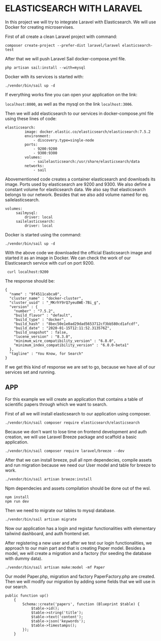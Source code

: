 # ELASTICSEARCH WITH LARAVEL

In this project we will try to integrate Laravel with Elasticsearch. We will use Docker for creating microservises.

First of all create a clean Laravel project with command:

```composer create-project --prefer-dist laravel/laravel elasticsearch-test```

After that we will push Laravel Sail docker-compose.yml file.

```php artisan sail:install --with=mysql```

Docker with its services is started with:

```./vendor/bin/sail up -d```

If everything works fine you can open your application on the link:

```localhost:8000```, as well as the mysql on the link ```localhost:3006```.

Then we will add elasticsearch to our services in docker-compose.yml file using these lines of code:

```
elasticsearch:
         image: docker.elastic.co/elasticsearch/elasticsearch:7.5.2
         environment:
             - discovery.type=single-node
         ports:
             - 9200:9200
             - 9300:9300
         volumes:
             - sailelasticsearch:/usr/share/elasticsearch/data
         networks:
             - sail 
```

Abovementioned code creates a container elasticsearch and downloads its image. Ports used by elasticsearch are 9200 and 9300. We also define a constant volume for elasticsearch data. We also say that elasticsearch belongs to our network. Besides that we also add volume named for eq. sailelasticsearch.

```
volumes:
     sailmysql:
         driver: local
     sailelasticsearch:
         driver: local 
```

Docker is started using the command:

```
./vendor/bin/sail up -d
```

With the above code we downloaded the official Elasticsearch image and started it as an image in Docker. We can check the work of our Elasticsearch service with curl on port 9200.

```
 curl localhost:9200
```

The response should be:

```
{
  "name" : "9f4511cabca0",
  "cluster_name" : "docker-cluster",
  "cluster_uuid" : "_MKrhY9rQ7yeu8WE-7Bi_g",
  "version" : {
    "number" : "7.5.2",
    "build_flavor" : "default",
    "build_type" : "docker",
    "build_hash" : "8bec50e1e0ad29dad5653712cf3bb580cd1afcdf",
    "build_date" : "2020-01-15T12:11:52.313576Z",
    "build_snapshot" : false,
    "lucene_version" : "8.3.0",
    "minimum_wire_compatibility_version" : "6.8.0",
    "minimum_index_compatibility_version" : "6.0.0-beta1"
  },
  "tagline" : "You Know, for Search"
}
```
If we get this kind of response we are set to go, because we have all of our services set and running.

## APP

For this example we will create an application that contains a table of scientific papers through which we want to search.

First of all we will install elasticsearch to our application using composer.

```
./vendor/bin/sail composer require elasticsearch/elasticsearch
```

Because we don't want to lose time on frontend development and auth creation, we will use Laravel Breeze package and scaffold a basic application.

```
./vendor/bin/sail composer require laravel/breeze --dev
```

After that we can install breeze, pull all npm dependecies, compile assets and run migration because we need our User model and table for breeze to work.

```
./vendor/bin/sail artisan breeze:install
```

Npm dependecies and assets compilation should be done out of the wsl.

```
npm install
npm run dev
```

Then we need to migrate our tables to mysql database.
```
./vendor/bin/sail artisan migrate
```
Now our application has a login and registar functionalities with elementary tailwind dashboard, and auth frontend set.

After registering a new user and after we test our login functionalities, we approach to our main part and that is creating Paper model. Besides a model, we will create a migration and a factory (for seeding the database with dummy data).

```
./vendor/bin/sail artisan make:model -mf Paper
```
Our model Paper.php, migration and factory PaperFactory.php are created. Then we will modify our migration by adding some fields that we will use in our search.

```
public function up()
    {
        Schema::create('papers', function (Blueprint $table) {
            $table->id();
            $table->string('title');
            $table->text('content');
            $table->json('keywords');
            $table->timestamps();
        });
    }
```
